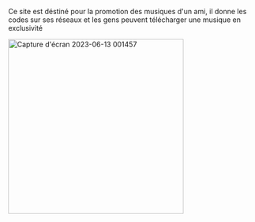 Ce site est déstiné pour la promotion des musiques d'un ami, il donne les codes sur ses réseaux et les gens peuvent télécharger une musique en exclusivité


<img width="355" alt="Capture d'écran 2023-06-13 001457" src="https://github.com/HazeLdevgggg/Bisca-Website/assets/105066838/5ca5316a-9857-4fa7-ae48-455f071e9963">
